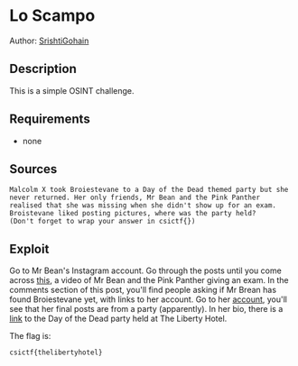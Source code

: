 # Lo Scampo

Author: [SrishtiGohain](https:github.com/SrishtiGohain)

## Description

This is a simple OSINT challenge.

## Requirements

- none

## Sources

```
Malcolm X took Broiestevane to a Day of the Dead themed party but she never returned. Her only friends, Mr Bean and the Pink Panther realised that she was missing when she didn't show up for an exam. Broistevane liked posting pictures, where was the party held?
(Don't forget to wrap your answer in csictf{})
```

## Exploit

Go to Mr Bean's Instagram account. Go through the posts until you come across [this](https://www.instagram.com/p/CBBAgC9ohzT/), a video of Mr Bean and the Pink Panther giving an exam. In the comments section of this post, you'll find people asking if Mr Brean has found Broiestevane yet, with links to her account. Go to her [account](https://www.instagram.com/broiestevane/?hl=en), you'll see that her final posts are from a party (apparently). In her bio, there is a [link](https://www.instagram.com/p/B3pJE1CgMvI/) to the Day of the Dead party held at The Liberty Hotel.

The flag is:
```
csictf{thelibertyhotel}
```